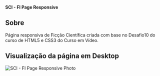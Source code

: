**SCI - FI Page Responsive**

## Sobre
Página responsiva de Ficção Científica criada com base no Desafio10 do curso de HTML5 e CSS3 do Curso em Vídeo.

## Visualização da página em Desktop
![SCI - FI Page Responsive Photo](https://i.imgur.com/yAdNzfN.png)
